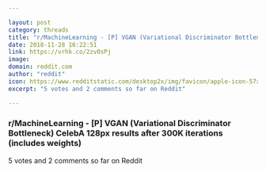 ```yaml
---

layout: post
category: threads
title: "r/MachineLearning - [P] VGAN (Variational Discriminator Bottleneck) CelebA 128px results after 300K iterations (includes weights)"
date: 2018-11-28 16:22:51
link: https://vrhk.co/2zv0sPj
image: 
domain: reddit.com
author: "reddit"
icon: https://www.redditstatic.com/desktop2x/img/favicon/apple-icon-57x57.png
excerpt: "5 votes and 2 comments so far on Reddit"

---
```


### r/MachineLearning - [P] VGAN (Variational Discriminator Bottleneck) CelebA 128px results after 300K iterations (includes weights)

5 votes and 2 comments so far on Reddit
